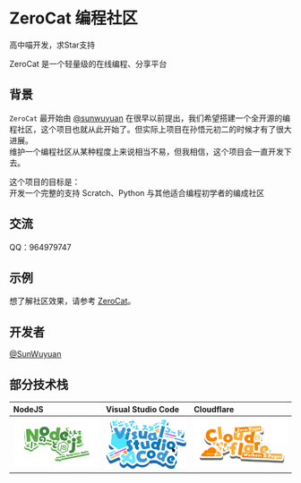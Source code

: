 # ZeroCat 编程社区

高中喵开发，求Star支持


ZeroCat 是一个轻量级的在线编程、分享平台

## 背景

`ZeroCat` 最开始由 [@sunwuyuan](https://github.com/sunwuyuan) 在很早以前提出，我们希望搭建一个全开源的编程社区，这个项目也就从此开始了。但实际上项目在孙悟元初二的时候才有了很大进展。
<br/>维护一个编程社区从某种程度上来说相当不易，但我相信，这个项目会一直开发下去。

这个项目的目标是：
<br/>开发一个完整的支持 Scratch、Python 与其他适合编程初学者的编成社区

## 交流
QQ：964979747

## 示例

想了解社区效果，请参考 [ZeroCat](https://zerocat.houlangs.com)。

## 开发者

[@SunWuyuan](https://github.com/sunwuyuan)



## 部分技术栈
| NodeJS      | Visual Studio Code | Cloudflare |
| :-------- | :--- | :--- |
| ![社区(Github图床)](../public/Node.js.png) | ![社区(Github图床)](../public/VSCode-Thick.png)  | ![社区(Github图床)](../public/Cloudflare.png) |
